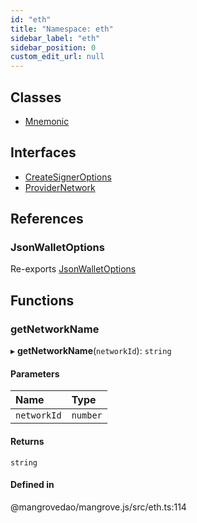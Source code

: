 ```yaml
---
id: "eth"
title: "Namespace: eth"
sidebar_label: "eth"
sidebar_position: 0
custom_edit_url: null
---
```


## Classes

- [Mnemonic](../classes/eth.Mnemonic.md)

## Interfaces

- [CreateSignerOptions](../interfaces/eth.CreateSignerOptions.md)
- [ProviderNetwork](../interfaces/eth.ProviderNetwork.md)

## References

### <a id="jsonwalletoptions" name="jsonwalletoptions"></a> JsonWalletOptions

Re-exports [JsonWalletOptions](../interfaces/JsonWalletOptions.md)

## Functions

### <a id="getnetworkname" name="getnetworkname"></a> getNetworkName

▸ **getNetworkName**(`networkId`): `string`

#### Parameters

| Name | Type |
| :------ | :------ |
| `networkId` | `number` |

#### Returns

`string`

#### Defined in

@mangrovedao/mangrove.js/src/eth.ts:114
